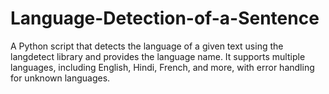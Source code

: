 # Language-Detection-of-a-Sentence
A Python script that detects the language of a given text using the langdetect library and provides the language name. It supports multiple languages, including English, Hindi, French, and more, with error handling for unknown languages.

